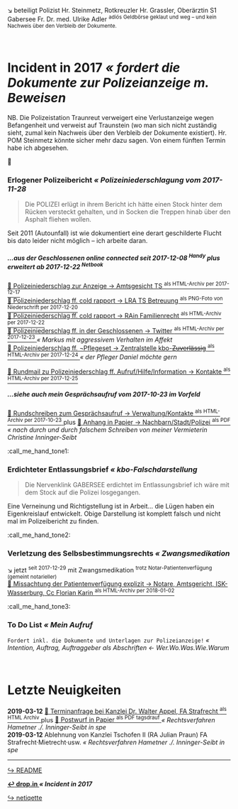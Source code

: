 :arrow_lower_right: beteiligt Polizist Hr. Steinmetz, Rotkreuzler Hr. Grassler, Oberärztin S1 Gabersee Fr. Dr. med. Ulrike Adler <sup>adiós Geldbörse geklaut und weg – und kein Nachweis über den Verbleib der Dokumente.</sup>


<br>

# Incident in 2017 _« fordert die Dokumente zur Polizeianzeige m. Beweisen_

NB. Die Polizeistation Traunreut verweigert eine Verlustanzeige wegen Befangenheit und verweist auf Traunstein (wo man sich nicht zuständig sieht, zumal kein Nachweis über den Verbleib der Dokumente existiert). Hr. POM Steinmetz könnte sicher mehr dazu sagen. Von einem fünften Termin habe ich abgesehen.


:call_me_hand:

### Erlogener Polizeibericht _« Polizeiniederschlagung vom 2017-11-28_

> Die POLIZEI erlügt in ihrem Bericht ich hätte einen Stock hinter dem Rücken versteckt gehalten, und in Socken die Treppen hinab über den Asphalt fliehen wollen.

Seit 2011 (Autounfall) ist wie dokumentiert eine derart geschilderte Flucht bis dato leider nicht möglich – ich arbeite daran.

##### …aus der Geschlossenen online connected seit 2017-12-08 <sup>Handy</sup> plus erweitert ab 2017-12-22 <sup>Netbook</sup>

[ :arrow_up_small: Polizeiniederschlag zur Anzeige → Amtsgesicht TS <sup>als HTML-Archiv per 2017-12-17</sup> ][pol28-mmailAnzPoli2AG]  
[ :arrow_up_small: Polizeiniederschlag ff. cold rapport → LRA TS Betreuung <sup>als PNG-Foto von Niederschrift per 2017-12-20</sup> ][pol28-mmailRapBetr2LRA]  
[ :arrow_up_small: Polizeiniederschlag ff. cold rapport → RAin Familienrecht <sup>als HTML-Archiv per 2017-12-22</sup> ][pol28-mmailRapFami2RAin]  
[ :arrow_up_small: Polizeiniederschlag ff. in der Geschlossenen → Twitter <sup>als HTML-Archiv per 2017-12-23</sup> ][pol28-twitterHTML] _« Markus mit aggressivem Verhalten im Affekt_  
[ :arrow_up_small: Polizeiniederschlag ff. ¬Pflegeset → Zentralstelle kbo-~~Zuverlässig~~ <sup>als HTML-Archiv per 2017-12-24</sup> ][pol28-mmailaPflegeset2ISK] _« der Pfleger Daniel möchte gern_  

[ :arrow_up_small: Rundmail zu Polizeiniederschlag ff. Aufruf/Hilfe/Information → Kontakte <sup>als HTML-Archiv per 2017-12-25</sup> ][pol28-mmailRundmailAufruf2Kontakte]  

##### …siehe auch mein Gesprächsaufruf vom 2017-10-23 im Vorfeld

[ :arrow_up_small: Rundschreiben zum Gesprächsaufruf → Verwaltung/Kontakte <sup>als HTML-Archiv per 2017-10-23</sup> ][pol28-mmailRundschreibenGespraechsaufruf2WohnsitzListe] plus [ :arrow_up_small: Anhang in Papier → Nachbarn/Stadt/Polizei <sup>als PDF</sup> ][pol28-mmailRundschreibenGespraechsaufruf2WohnsitzListeAnhang] _« nach durch und durch falschem Schreiben von meiner Vermieterin Christine Inninger-Seibt_  


:call_me_hand_tone1:

### Erdichteter Entlassungsbrief _« kbo-Falschdarstellung_

> Die Nervenklink GABERSEE erdichtet im Entlassungsbrief ich wäre mit dem Stock auf die Polizei losgegangen.

Eine Verneinung und Richtigstellung ist in Arbeit… die Lügen haben ein Eigenkreislauf entwickelt. Obige Darstellung ist komplett falsch und nicht mal im Polizeibericht zu finden.


:call_me_hand_tone2:

### Verletzung des Selbsbestimmungsrechts _« Zwangsmedikation_

:arrow_lower_right: jetzt <sup>seit 2017-12-29</sup> mit Zwangsmedikation <sup>trotz Notar-Patientenverfügung \(gemeint notarieller\)</sup>  
[ :arrow_up_small: Missachtung der Patientenverfügung explizit → Notare, Amtsgericht, ISK-Wasserburg, Cc Florian Karin <sup>als HTML-Archiv per 2018-01-02</sup> ](https://rollparc.com/include/0ffSite/MobileWebmail--HametnerUwe-20180102-MissachtungPatientenverfuegung2NotarCC/)


:call_me_hand_tone3:

### To Do List _« Mein Aufruf_

`Fordert inkl. die Dokumente und Unterlagen zur Polizeianzeige!` _« Intention, Auftrag, Auftraggeber als Abschriften ← Wer.Wo.Was.Wie.Warum_  


<br>

# Letzte Neuigkeiten

**2019-03-12** [ :arrow_up_small: Terminanfrage bei Kanzlei Dr. Walter Appel, FA Strafrecht <sup>als HTML Archiv</sup> ](https://rollparc.com/include/0ffSite/MobileWebmail--HametnerUwe-20190312-RechtswegInninger2Apple/) plus [ :arrow_up_small: Postwurf in Papier <sup>als PDF tagsdrauf</sup> ](https://rollparc.com/include/0ffSite/Printmail--HametnerUwe-20190313-RechtswegInninger2Apple-Scan.pdf) _« Rechtsverfahren Hametner ./. Inninger-Seibt in spe_  
**2019-03-12** Ablehnung von Kanzlei Tschofen II (RA Julian Praun) FA Strafrecht·Mietrecht·usw. _« Rechtsverfahren Hametner ./. Inninger-Seibt in spe_


[pol28-mmailRundschreibenGespraechsaufruf2WohnsitzListe]: https://rollparc.com/include/0ffSite/MobileWebmail--HametnerUwe-20171023-RundschreibenGespraechsaufruf2WohnsitzListe/
[pol28-mmailRundschreibenGespraechsaufruf2WohnsitzListeAnhang]:  https://rollparc.com/include/0ffSite/MobileWebmail--HametnerUwe-20171023-RundschreibenGespraechsaufruf2WohnsitzListe/Fahrerlaubnis_2017-10-23_fo_°E-Mail_¬FeV-PamfleteAushang-GitlabFellows.pdf

[pol28-mmailMelGeld2ISK]: https://rollparc.com/include/0ffSite/MobileWebmail--HametnerUwe-20171214-MeldungGeldboerse2InnSalzachKlinik/
[pol28-mmailAnzPoli2AG]: https://rollparc.com/include/0ffSite/MobileWebmail--HametnerUwe-20171217-AnzeigePolizeiniederschlag2Amtsgericht/
[pol28-mmailRapBetr2LRA]: https://rollparc.com/include/0ffSite/IMG_20171220_162942461_Schwellwert127.png
[pol28-mmailRapFami2RAin]: https://rollparc.com/include/0ffSite/MobileWebmail--HametnerUwe-20171222-RapportFamilienrecht2RAin/
[pol28-twitterHTML]: https://rollparc.com/include/0ffSite/Twitter--HametnerUwe-20171223-Quotes/
[pol28-mmailaPflegeset2ISK]: https://rollparc.com/include/0ffSite/MobileWebmail--HametnerUwe-20171224-VerwehrtPflegeset2InnSalzachKlinik/

[pol28-mmailRundmailAufruf2Kontakte]: https://rollparc.com/include/0ffSite/MobileWebmail--HametnerUwe-20171225-RundmailAufrufHilfeInformation2KontakteListe
[pol28-notarPatverf]: https://www.mehler-vierling.de/kontakt/


---
[ :arrow_right_hook: README ](./README.md)

**[ :leftwards_arrow_with_hook: drop.in ](./drop_in.md) _« Incident in 2017_**

[ :arrow_right_hook: netiqette ](./netiqette.md)